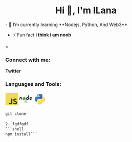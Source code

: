 <h1 align="center">Hi 👋, I'm lLana</h1>
- 🌱 I’m currently learning **Nodejs, Python, And Web3**

- ⚡ Fun fact **i think i am noob**

<<h3 align="left">Connect with me:</h3>
<b align="left">
  <a href="https://x.com/triski_m" style="text-decoration: none; color: inherit;">Twitter</a>
</b>


<h3 align="left">Languages and Tools:</h3>
<p align="left"> <a href="https://developer.mozilla.org/en-US/docs/Web/JavaScript" target="_blank" rel="noreferrer"> <img src="https://raw.githubusercontent.com/devicons/devicon/master/icons/javascript/javascript-original.svg" alt="javascript" width="40" height="40"/> </a> <a href="https://nodejs.org" target="_blank" rel="noreferrer"> <img src="https://raw.githubusercontent.com/devicons/devicon/master/icons/nodejs/nodejs-original-wordmark.svg" alt="nodejs" width="40" height="40"/> </a> <a href="https://www.python.org" target="_blank" rel="noreferrer"> <img src="https://raw.githubusercontent.com/devicons/devicon/master/icons/python/python-original.svg" alt="python" width="40" height="40"/> </a> </p>

```shell
git clone

2. fgdfgdf
```shell
npm install```
